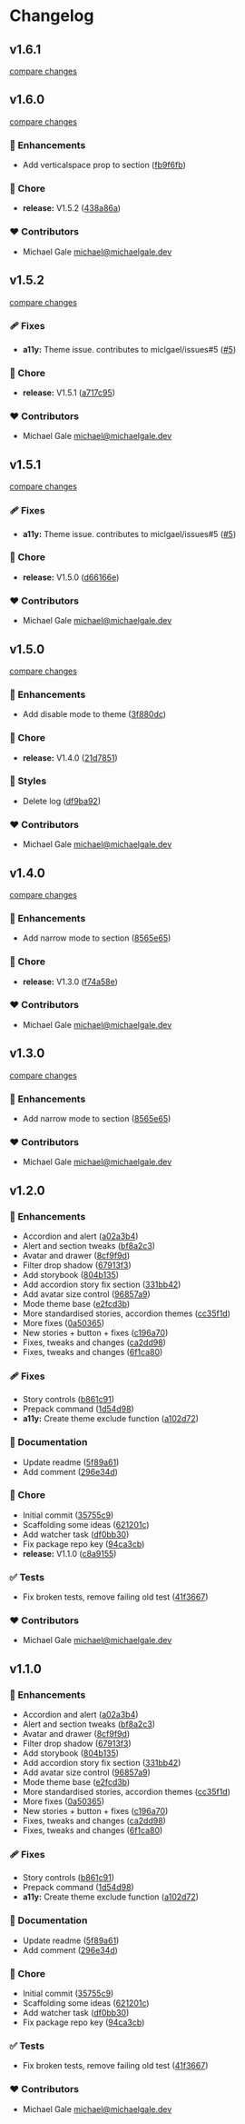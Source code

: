 # Changelog


## v1.6.1

[compare changes](https://github.com/miclgael/deku/compare/v1.6.0...v1.6.1)

## v1.6.0

[compare changes](https://github.com/miclgael/deku/compare/v1.5.2...v1.6.0)

### 🚀 Enhancements

- Add verticalspace prop to section ([fb9f6fb](https://github.com/miclgael/deku/commit/fb9f6fb))

### 🏡 Chore

- **release:** V1.5.2 ([438a86a](https://github.com/miclgael/deku/commit/438a86a))

### ❤️ Contributors

- Michael Gale <michael@michaelgale.dev>

## v1.5.2

[compare changes](https://github.com/miclgael/deku/compare/v1.5.1...v1.5.2)

### 🩹 Fixes

- **a11y:** Theme issue. contributes to miclgael/issues#5 ([#5](https://github.com/miclgael/deku/issues/5))

### 🏡 Chore

- **release:** V1.5.1 ([a717c95](https://github.com/miclgael/deku/commit/a717c95))

### ❤️ Contributors

- Michael Gale <michael@michaelgale.dev>

## v1.5.1

[compare changes](https://github.com/miclgael/deku/compare/v1.5.0...v1.5.1)

### 🩹 Fixes

- **a11y:** Theme issue. contributes to miclgael/issues#5 ([#5](https://github.com/miclgael/deku/issues/5))

### 🏡 Chore

- **release:** V1.5.0 ([d66166e](https://github.com/miclgael/deku/commit/d66166e))

### ❤️ Contributors

- Michael Gale <michael@michaelgale.dev>

## v1.5.0

[compare changes](https://github.com/miclgael/deku/compare/v1.4.0...v1.5.0)

### 🚀 Enhancements

- Add disable mode to theme ([3f880dc](https://github.com/miclgael/deku/commit/3f880dc))

### 🏡 Chore

- **release:** V1.4.0 ([21d7851](https://github.com/miclgael/deku/commit/21d7851))

### 🎨 Styles

- Delete log ([df9ba92](https://github.com/miclgael/deku/commit/df9ba92))

### ❤️ Contributors

- Michael Gale <michael@michaelgale.dev>

## v1.4.0

[compare changes](https://github.com/miclgael/deku/compare/v1.3.0...v1.4.0)

### 🚀 Enhancements

- Add narrow mode to section ([8565e65](https://github.com/miclgael/deku/commit/8565e65))

### 🏡 Chore

- **release:** V1.3.0 ([f74a58e](https://github.com/miclgael/deku/commit/f74a58e))

### ❤️ Contributors

- Michael Gale <michael@michaelgale.dev>

## v1.3.0

[compare changes](https://github.com/miclgael/deku/compare/v1.2.0...v1.3.0)

### 🚀 Enhancements

- Add narrow mode to section ([8565e65](https://github.com/miclgael/deku/commit/8565e65))

### ❤️ Contributors

- Michael Gale <michael@michaelgale.dev>

## v1.2.0


### 🚀 Enhancements

- Accordion and alert ([a02a3b4](https://github.com/miclgael/deku/commit/a02a3b4))
- Alert and section tweaks ([bf8a2c3](https://github.com/miclgael/deku/commit/bf8a2c3))
- Avatar and drawer ([8cf9f9d](https://github.com/miclgael/deku/commit/8cf9f9d))
- Filter drop shadow ([67913f3](https://github.com/miclgael/deku/commit/67913f3))
- Add storybook ([804b135](https://github.com/miclgael/deku/commit/804b135))
- Add accordion story fix section ([331bb42](https://github.com/miclgael/deku/commit/331bb42))
- Add avatar size control ([96857a9](https://github.com/miclgael/deku/commit/96857a9))
- Mode theme base ([e2fcd3b](https://github.com/miclgael/deku/commit/e2fcd3b))
- More standardised stories, accordion themes ([cc35f1d](https://github.com/miclgael/deku/commit/cc35f1d))
- More fixes ([0a50365](https://github.com/miclgael/deku/commit/0a50365))
- New stories + button + fixes ([c196a70](https://github.com/miclgael/deku/commit/c196a70))
- Fixes, tweaks and changes ([ca2dd98](https://github.com/miclgael/deku/commit/ca2dd98))
- Fixes, tweaks and changes ([6f1ca80](https://github.com/miclgael/deku/commit/6f1ca80))

### 🩹 Fixes

- Story controls ([b861c91](https://github.com/miclgael/deku/commit/b861c91))
- Prepack command ([1d54d98](https://github.com/miclgael/deku/commit/1d54d98))
- **a11y:** Create theme exclude function ([a102d72](https://github.com/miclgael/deku/commit/a102d72))

### 📖 Documentation

- Update readme ([5f89a61](https://github.com/miclgael/deku/commit/5f89a61))
- Add comment ([296e34d](https://github.com/miclgael/deku/commit/296e34d))

### 🏡 Chore

- Initial commit ([35755c9](https://github.com/miclgael/deku/commit/35755c9))
- Scaffolding some ideas ([621201c](https://github.com/miclgael/deku/commit/621201c))
- Add watcher task ([df0bb30](https://github.com/miclgael/deku/commit/df0bb30))
- Fix package repo key ([94ca3cb](https://github.com/miclgael/deku/commit/94ca3cb))
- **release:** V1.1.0 ([c8a9155](https://github.com/miclgael/deku/commit/c8a9155))

### ✅ Tests

- Fix broken tests, remove failing old test ([41f3667](https://github.com/miclgael/deku/commit/41f3667))

### ❤️ Contributors

- Michael Gale <michael@michaelgale.dev>

## v1.1.0


### 🚀 Enhancements

- Accordion and alert ([a02a3b4](https://github.com/miclgael/deku/commit/a02a3b4))
- Alert and section tweaks ([bf8a2c3](https://github.com/miclgael/deku/commit/bf8a2c3))
- Avatar and drawer ([8cf9f9d](https://github.com/miclgael/deku/commit/8cf9f9d))
- Filter drop shadow ([67913f3](https://github.com/miclgael/deku/commit/67913f3))
- Add storybook ([804b135](https://github.com/miclgael/deku/commit/804b135))
- Add accordion story fix section ([331bb42](https://github.com/miclgael/deku/commit/331bb42))
- Add avatar size control ([96857a9](https://github.com/miclgael/deku/commit/96857a9))
- Mode theme base ([e2fcd3b](https://github.com/miclgael/deku/commit/e2fcd3b))
- More standardised stories, accordion themes ([cc35f1d](https://github.com/miclgael/deku/commit/cc35f1d))
- More fixes ([0a50365](https://github.com/miclgael/deku/commit/0a50365))
- New stories + button + fixes ([c196a70](https://github.com/miclgael/deku/commit/c196a70))
- Fixes, tweaks and changes ([ca2dd98](https://github.com/miclgael/deku/commit/ca2dd98))
- Fixes, tweaks and changes ([6f1ca80](https://github.com/miclgael/deku/commit/6f1ca80))

### 🩹 Fixes

- Story controls ([b861c91](https://github.com/miclgael/deku/commit/b861c91))
- Prepack command ([1d54d98](https://github.com/miclgael/deku/commit/1d54d98))
- **a11y:** Create theme exclude function ([a102d72](https://github.com/miclgael/deku/commit/a102d72))

### 📖 Documentation

- Update readme ([5f89a61](https://github.com/miclgael/deku/commit/5f89a61))
- Add comment ([296e34d](https://github.com/miclgael/deku/commit/296e34d))

### 🏡 Chore

- Initial commit ([35755c9](https://github.com/miclgael/deku/commit/35755c9))
- Scaffolding some ideas ([621201c](https://github.com/miclgael/deku/commit/621201c))
- Add watcher task ([df0bb30](https://github.com/miclgael/deku/commit/df0bb30))
- Fix package repo key ([94ca3cb](https://github.com/miclgael/deku/commit/94ca3cb))

### ✅ Tests

- Fix broken tests, remove failing old test ([41f3667](https://github.com/miclgael/deku/commit/41f3667))

### ❤️ Contributors

- Michael Gale <michael@michaelgale.dev>

